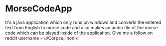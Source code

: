 # MorseCodeApp
It's a java application which only runs on windows and converts the entered text from English to morse code and also makes an audio file of the morse code which can be played inside of the application.
Give me a follow on reddit username = u/Corpse_Inonix
